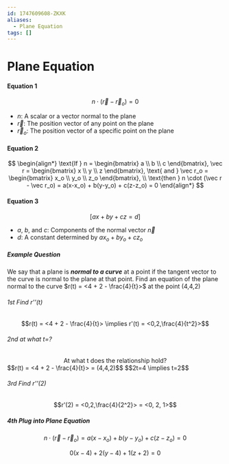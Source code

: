```yaml
---
id: 1747609608-ZKXK
aliases:
  - Plane Equation
tags: []
---
```


# Plane Equation

#### Equation 1
$$n \cdot (\vec r - \vec r_o) = 0$$

- $n$: A scalar or a vector normal to the plane
- $\vec r$: The position vector of any point on the plane
- $\vec r_o$: The position vector of a specific point on the plane

#### Equation 2
$$
\begin{align*}
\text{If } n = \begin{bmatrix} a \\ b \\ c \end{bmatrix}, \vec r = \begin{bmatrix} x \\ y \\ z \end{bmatrix}, \text{ and } \vec r_o = \begin{bmatrix} x_o \\ y_o \\ z_o \end{bmatrix}, \\
\text{then } n \cdot (\vec r - \vec r_o) = a(x-x_o) + b(y-y_o) + c(z-z_o) = 0
\end{align*}
$$

#### Equation 3
$$[ ax + by + cz = d ]$$

- $a$, $b$, and $c$: Components of the normal vector $\vec{n}$
- $d$: A constant determined by $ax_o + by_o + cz_o$

##### Example Question

We say that a plane is ***normal to a curve*** at a point if the tangent vector to the curve is normal to the plane at that point. Find an equation of the plane normal to the curve $r(t) = <4 + 2 - \frac{4}{t}>$ at the point (4,4,2)

###### 1st Find r''(t)

$$r(t) = <4 + 2 - \frac{4}{t}> \implies r'(t) = <0,2,\frac{4}{t^2}>$$


###### 2nd at what t=?

<center> At what t does the relationship hold? </center>
$$r(t) = <4 + 2 - \frac{4}{t}> = (4,4,2)$$ 
$$2t=4 \implies t=2$$

###### 3rd Find r''(2)
$$r'(2) = <0,2,\frac{4}{2^2}> = <0, 2, 1>$$


##### 4th Plug into Plane Equation
$$n \cdot (\vec r - \vec r_o) = a(x-x_o) + b(y-y_o) + c(z-z_o) = 0$$

$$0(x-4)+2(y-4)+1(z+2)=0$$

